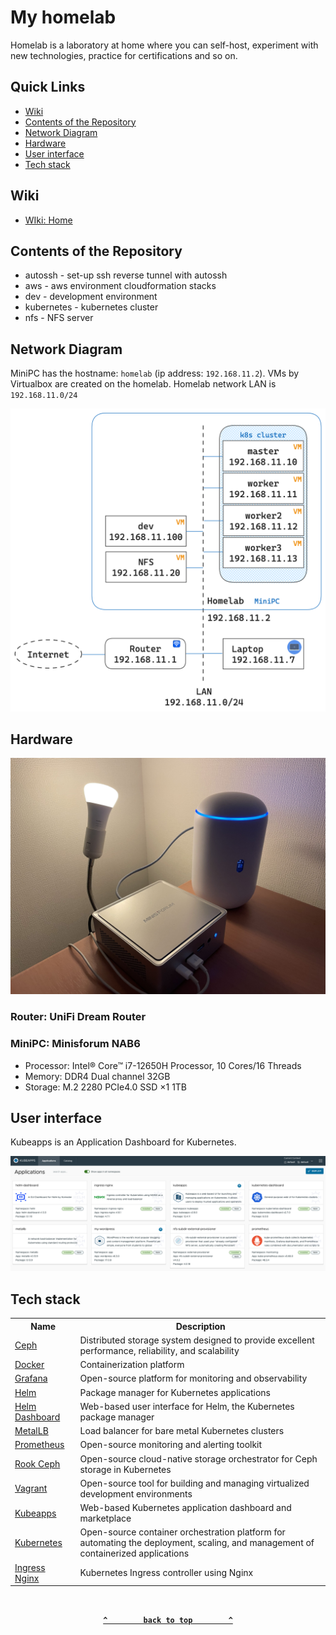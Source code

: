 # My homelab

Homelab is a laboratory at home where you can self-host, experiment with new technologies, practice for certifications and so on.

## Quick Links

* [Wiki](#wiki)
* [Contents of the Repository](#contents-of-the-repository)
* [Network Diagram](#network-diagram)
* [Hardware](#hardware)
* [User interface](#user-interface)
* [Tech stack](#tech-stack)

## Wiki

* [WIki: Home](https://github.com/toge510/homelab/wiki)

## Contents of the Repository

* autossh - set-up ssh reverse tunnel with autossh
* aws - aws environment cloudformation stacks
* dev - development environment
* kubernetes - kubernetes cluster
* nfs - NFS server

## Network Diagram

MiniPC has the hostname: `homelab` (ip address: `192.168.11.2`). VMs by Virtualbox are created on the homelab. Homelab network LAN is `192.168.11.0/24`

<div align="center">
<img src="./images/homelab_network.png" width=640>
</div>

## Hardware

<div align="center">
<img src="./images/hardware.jpg"  width=640>
</div>

### Router: UniFi Dream Router

### MiniPC: Minisforum NAB6

* Processor: Intel® Core™ i7-12650H Processor, 10 Cores/16 Threads
* Memory: DDR4 Dual channel 32GB
* Storage: M.2 2280 PCIe4.0 SSD ×1 1TB

## User interface

Kubeapps is an Application Dashboard for Kubernetes.  

<div align="center">
<img src="./images/kubeapps.jpg">
</div>

## Tech stack

<div align="center">
<table>
    <tr>
        <th>Name</th>
        <th>Description</th>
    </tr>
    <tr>
        <td><a href="https://ceph.io/">Ceph</a></td>
        <td>Distributed storage system designed to provide excellent performance, reliability, and scalability</td>
    </tr>
    <tr>
        <td><a href="https://www.docker.com/">Docker</a></td>
        <td>Containerization platform</td>
    </tr>
    <tr>
        <td><a href="https://grafana.com/">Grafana</a></td>
        <td>Open-source platform for monitoring and observability</td>
    </tr>
    <tr>
        <td><a href="https://helm.sh/">Helm</a></td>
        <td>Package manager for Kubernetes applications</td>
    </tr>
    <tr>
        <td><a href="https://helm.sh/">Helm Dashboard</a></td>
        <td>Web-based user interface for Helm, the Kubernetes package manager</td>
    </tr>
    <tr>
        <td><a href="https://metallb.universe.tf/">MetalLB</a></td>
        <td>Load balancer for bare metal Kubernetes clusters</td>
    </tr>
    <tr>
        <td><a href="https://prometheus.io/">Prometheus</a></td>
        <td>Open-source monitoring and alerting toolkit</td>
    </tr>
    <tr>
        <td><a href="https://rook.io/">Rook Ceph</a></td>
        <td>Open-source cloud-native storage orchestrator for Ceph storage in Kubernetes</td>
    </tr>
    <tr>
        <td><a href="https://www.vagrantup.com/">Vagrant</a></td>
        <td>Open-source tool for building and managing virtualized development environments</td>
    </tr>
    <tr>
        <td><a href="https://kubeapps.com/">Kubeapps</a></td>
        <td>Web-based Kubernetes application dashboard and marketplace</td>
    </tr>
    <tr>
        <td><a href="https://kubernetes.io/">Kubernetes</a></td>
        <td>Open-source container orchestration platform for automating the deployment, scaling, and management of containerized applications</td>
    </tr>
    <tr>
        <td><a href="https://kubernetes.io/docs/concepts/services-networking/ingress-controllers/">Ingress Nginx</a></td>
        <td>Kubernetes Ingress controller using Nginx</td>
    </tr>
</table>
</div>

<br>

<div align="center">

**[`^        back to top        ^`](#my-homelab)**

</div>
